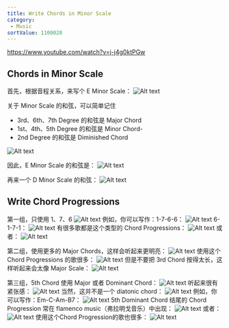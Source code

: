 ```yaml
---
title: Write Chords in Minor Scale
category:
 - Music
sortValue: 1100028
---
```


https://www.youtube.com/watch?v=j-j4g0ktPGw

## Chords in Minor Scale

首先，根据音程关系，来写个 E Minor Scale：
![Alt text](image.png)

关于 Minor Scale 的和弦，可以简单记住

- 3rd、6th、7th Degree 的和弦是 Major Chord
- 1st、4th、5th Degree 的和弦是 Minor Chord-
- 2nd Degree 的和弦是 Diminished Chord

![Alt text](image-1.png)

因此，E Minor Scale 的和弦是：
![Alt text](image-2.png)

再来一个 D Minor Scale 的和弦：
![Alt text](image-3.png)

## Write Chord Progressions

第一组，只使用 1、7、6
![Alt text](image-4.png)
例如，你可以写作：1-7-6-6：
![Alt text](image-5.png)
6-1-7-1：
![Alt text](image-6.png)
有很多歌都是这个类型的 Chord Progressions：
![Alt text](image-7.png)
或者：
![Alt text](image-8.png)

第二组，使用更多的 Major Chords，这样会听起来更明亮：
![Alt text](image-9.png)
使用这个 Chord Progressions 的歌很多：
![Alt text](image-10.png)
但是不要把 3rd Chord 按得太长，这样听起来会太像 Major Scale：
![Alt text](image-11.png)

第三组，5th Chord 使用 Major 或者 Dominant Chord：
![Alt text](image-12.png)
听起来很有紧张感：
![Alt text](image-13.png)
当然，这并不是一个 diatonic chord：
![Alt text](image-14.png)
例如，你可以写作：Em-C-Am-B7：
![Alt text](image-15.png)
5th Dominant Chord 结尾的 Chord Progression 常在 flamenco music（弗拉明戈音乐）中出现：
![Alt text](image-16.png)
或者：
![Alt text](image-17.png)
使用这个Chord Progression的歌也很多：
![Alt text](image-18.png)